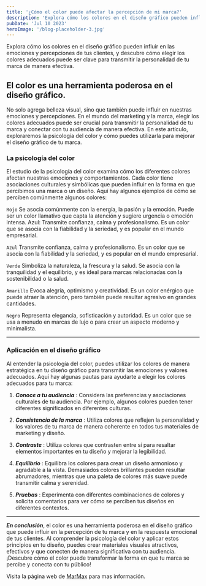 ```yaml
---
title: '¿Cómo el color puede afectar la percepción de mi marca?'
description: 'Explora cómo los colores en el diseño gráfico pueden influir en las emociones y percepciones de tus clientes, y descubre cómo elegir los colores adecuados puede ser clave para transmitir la personalidad de tu marca de manera efectiva.'
pubDate: 'Jul 10 2023'
heroImage: '/blog-placeholder-3.jpg'
---
```

Explora cómo los colores en el diseño gráfico pueden influir en las emociones y percepciones de tus clientes, y descubre cómo elegir los colores adecuados puede ser clave para transmitir la personalidad de tu marca de manera efectiva.
## El color es una herramienta poderosa en el diseño gráfico.
No solo agrega belleza visual, sino que también puede influir en nuestras emociones y percepciones. En el mundo del marketing y la marca, elegir los colores adecuados puede ser crucial para transmitir la personalidad de tu marca y conectar con tu audiencia de manera efectiva. En este artículo, exploraremos la psicología del color y cómo puedes utilizarla para mejorar el diseño gráfico de tu marca.

### La psicología del color
El estudio de la psicología del color examina cómo los diferentes colores afectan nuestras emociones y comportamientos. Cada color tiene asociaciones culturales y simbólicas que pueden influir en la forma en que percibimos una marca o un diseño. Aquí hay algunos ejemplos de cómo se perciben comúnmente algunos colores:

`Rojo` Se asocia comúnmente con la energía, la pasión y la emoción. Puede ser un color llamativo que capta la atención y sugiere urgencia o emoción intensa.
Azul: Transmite confianza, calma y profesionalismo. Es un color que se asocia con la fiabilidad y la seriedad, y es popular en el mundo empresarial.

`Azul` Transmite confianza, calma y profesionalismo. Es un color que se asocia con la fiabilidad y la seriedad, y es popular en el mundo empresarial.

`Verde` Simboliza la naturaleza, la frescura y la salud. Se asocia con la tranquilidad y el equilibrio, y es ideal para marcas relacionadas con la sostenibilidad o la salud.

`Amarillo` Evoca alegría, optimismo y creatividad. Es un color enérgico que puede atraer la atención, pero también puede resultar agresivo en grandes cantidades.

`Negro` Representa elegancia, sofisticación y autoridad. Es un color que se usa a menudo en marcas de lujo o para crear un aspecto moderno y minimalista.

---
### Aplicación en el diseño gráfico
Al entender la psicología del color, puedes utilizar los colores de manera estratégica en tu diseño gráfico para transmitir las emociones y valores adecuados. Aquí hay algunas pautas para ayudarte a elegir los colores adecuados para tu marca:

1. ***Conoce a tu audiencia*** : Considera las preferencias y asociaciones culturales de tu audiencia. Por ejemplo, algunos colores pueden tener diferentes significados en diferentes culturas.

2. ***Consistencia de la marca*** : Utiliza colores que reflejen la personalidad y los valores de tu marca de manera coherente en todos tus materiales de marketing y diseño.

3. ***Contraste*** : Utiliza colores que contrasten entre sí para resaltar elementos importantes en tu diseño y mejorar la legibilidad.

4. ***Equilibrio*** : Equilibra los colores para crear un diseño armonioso y agradable a la vista. Demasiados colores brillantes pueden resultar abrumadores, mientras que una paleta de colores más suave puede transmitir calma y serenidad.

5. ***Pruebas*** : Experimenta con diferentes combinaciones de colores y solicita comentarios para ver cómo se perciben tus diseños en diferentes contextos.

---

***En conclusión***, el color es una herramienta poderosa en el diseño gráfico que puede influir en la percepción de tu marca y en la respuesta emocional de tus clientes. Al comprender la psicología del color y aplicar estos principios en tu diseño, puedes crear materiales visuales atractivos, efectivos y que conecten de manera significativa con tu audiencia. ¡Descubre cómo el color puede transformar la forma en que tu marca se percibe y conecta con tu público!

Visita la página web de [MarMax](https://marmax.netlify.app/) para mas información.
